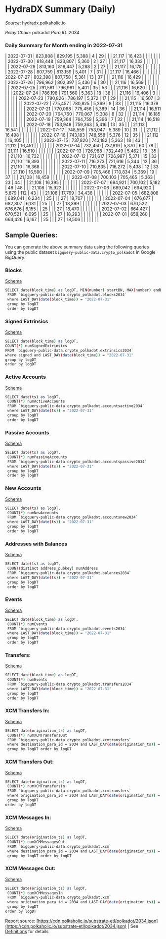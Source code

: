 # HydraDX Summary (Daily)

_Source_: [hydradx.polkaholic.io](https://hydradx.polkaholic.io)

*Relay Chain*: polkadot
*Para ID*: 2034



### Daily Summary for Month ending in 2022-07-31


| 2022-07-31 | 823,808 | 829,195 | 5,388 | 4 | 29 |  |  | 21,117 | 16,423 |   |   |   |  |  |  |
| 2022-07-30 | 818,448 | 823,807 | 5,360 | 2 | 27 |  |  | 21,117 | 16,332 |   |   |   |  |  |  |
| 2022-07-29 | 813,160 | 818,447 | 5,288 | 2 | 27 |  |  | 21,117 | 16,178 |   |   |   |  |  |  |
| 2022-07-28 | 807,759 | 813,159 | 5,401 | 7 | 31 |  |  | 21,117 | 16,466 |   |   |   |  |  |  |
| 2022-07-27 | 802,398 | 807,758 | 5,361 | 13 | 37 |  |  | 21,116 | 16,429 |   |   |   |  |  |  |
| 2022-07-26 | 796,962 | 802,397 | 5,436 | 6 | 30 |  |  | 21,116 | 16,569 |   |   |   |  |  |  |
| 2022-07-25 | 791,561 | 796,961 | 5,401 | 35 | 53 |  |  | 21,116 | 16,620 |   |   |   |  |  |  |
| 2022-07-24 | 786,198 | 791,560 | 5,363 | 18 | 38 |  |  | 21,116 | 16,406 | 3  |   |   |  |  |  |
| 2022-07-23 | 780,826 | 786,197 | 5,372 | 17 | 29 |  |  | 21,115 | 16,507 | 3  |   |   |  |  |  |
| 2022-07-22 | 775,457 | 780,825 | 5,369 | 8 | 33 |  |  | 21,115 | 16,379 |   |   |   |  |  |  |
| 2022-07-21 | 770,068 | 775,456 | 5,389 | 14 | 36 |  |  | 21,114 | 16,511 |   |   |   |  |  |  |
| 2022-07-20 | 764,760 | 770,067 | 5,308 | 8 | 32 |  |  | 21,114 | 16,185 |   |   |   |  |  |  |
| 2022-07-19 | 759,364 | 764,759 | 5,396 | 7 | 32 |  |  | 21,114 | 16,518 |   |   |   |  |  |  |
| 2022-07-18 | 753,948 | 759,363 | 5,416 | 13 | 35 |  |  | 21,113 | 16,541 |   |   |   |  |  |  |
| 2022-07-17 | 748,559 | 753,947 | 5,389 | 10 | 31 |  |  | 21,112 | 16,498 |   |   |   |  |  |  |
| 2022-07-16 | 743,183 | 748,558 | 5,376 | 12 | 35 |  |  | 21,112 | 16,405 |   |   |   |  |  |  |
| 2022-07-15 | 737,820 | 743,182 | 5,363 | 18 | 43 |  |  | 21,112 | 16,451 |   |   |   |  |  |  |
| 2022-07-14 | 732,450 | 737,819 | 5,370 | 60 | 78 |  |  | 21,111 | 16,510 |   |   |   |  |  |  |
| 2022-07-13 | 726,988 | 732,449 | 5,462 | 13 | 35 |  |  | 21,110 | 16,732 |   |   |   |  |  |  |
| 2022-07-12 | 721,617 | 726,987 | 5,371 | 15 | 33 |  |  | 21,110 | 16,393 |   |   |   |  |  |  |
| 2022-07-11 | 716,273 | 721,616 | 5,344 | 12 | 36 |  |  | 21,110 | 16,368 |   |   |   |  |  |  |
| 2022-07-10 | 710,835 | 716,272 | 5,438 | 12 | 33 |  |  | 21,110 | 16,590 |   |   |   |  |  |  |
| 2022-07-09 | 705,466 | 710,834 | 5,369 | 19 | 37 |  |  | 21,108 | 16,459 |   |   |   |  |  |  |
| 2022-07-08 | 700,103 | 705,465 | 5,363 | 23 | 44 |  |  | 21,108 | 16,395 |   |   |   |  |  |  |
| 2022-07-07 | 694,921 | 700,102 | 5,182 | 48 | 48 |  |  | 21,108 | 15,923 |   |   |   |  |  |  |
| 2022-07-06 | 689,042 | 694,920 | 5,879 | 112 | 43 |  |  | 21,108 | 17,769 | 34,438  |   |   |  |  |  |
| 2022-07-05 | 682,808 | 689,041 | 6,234 |  | 25 |  |  | 27 | 18,707 |   |   |   |  |  |  |
| 2022-07-04 | 676,677 | 682,807 | 6,131 |  | 25 |  |  | 27 | 18,399 |   |   |   |  |  |  |
| 2022-07-03 | 670,522 | 676,676 | 6,155 |  | 25 |  |  | 27 | 18,470 |   |   |   |  |  |  |
| 2022-07-02 | 664,427 | 670,521 | 6,095 |  | 25 |  |  | 27 | 18,293 |   |   |   |  |  |  |
| 2022-07-01 | 658,260 | 664,426 | 6,167 |  | 25 |  |  | 27 | 18,506 |   |   |   |  |  |  |

## Sample Queries:
You can generate the above summary data using the following queries using the public dataset `bigquery-public-data.crypto_polkadot` in Google BigQuery:


### Blocks 

[Schema](https://github.com/colorfulnotion/substrate-etl/blob/main/schema/blocks.json)

```bash
SELECT date(block_time) as logDT, MIN(number) startBN, MAX(number) endBN, COUNT(*) numBlocks 
 FROM `bigquery-public-data.crypto_polkadot.blocks2034`  
 where LAST_DAY(date(block_time)) = "2022-07-31" 
 group by logDT 
 order by logDT
```

### Signed Extrinsics 

[Schema](https://github.com/colorfulnotion/substrate-etl/blob/main/schema/extrinsics.json)

```bash
SELECT date(block_time) as logDT, 
COUNT(*) numSignedExtrinsics 
FROM `bigquery-public-data.crypto_polkadot.extrinsics2034`  
where signed and LAST_DAY(date(block_time)) = "2022-07-31" 
group by logDT 
order by logDT
```

### Active Accounts 

[Schema](https://github.com/colorfulnotion/substrate-etl/blob/main/schema/accountsactive.json)

```bash
SELECT date(ts) as logDT, 
 COUNT(*) numActiveAccounts 
 FROM `bigquery-public-data.crypto_polkadot.accountsactive2034` 
 where LAST_DAY(date(ts)) = "2022-07-31" 
 group by logDT 
 order by logDT
```

### Passive Accounts 

[Schema](https://github.com/colorfulnotion/substrate-etl/blob/main/schema/accountspassive.json)

```bash
SELECT date(ts) as logDT, 
 COUNT(*) numPassiveAccounts 
 FROM `bigquery-public-data.crypto_polkadot.accountspassive2034` 
 where LAST_DAY(date(ts)) = "2022-07-31" 
 group by logDT 
 order by logDT
```

### New Accounts 

[Schema](https://github.com/colorfulnotion/substrate-etl/blob/main/schema/accountsnew.json)

```bash
SELECT date(ts) as logDT, 
 COUNT(*) numNewAccounts 
 FROM `bigquery-public-data.crypto_polkadot.accountsnew2034` 
 where LAST_DAY(date(ts)) = "2022-07-31" 
 group by logDT
 order by logDT
```

### Addresses with Balances 

[Schema](https://github.com/colorfulnotion/substrate-etl/blob/main/schema/balances.json)

```bash
SELECT date(ts) as logDT,
 COUNT(distinct address_pubkey) numAddress 
 FROM `bigquery-public-data.crypto_polkadot.balances2034` 
 where LAST_DAY(date(ts)) = "2022-07-31" 
 group by logDT 
 order by logDT
```

### Events 

[Schema](https://github.com/colorfulnotion/substrate-etl/blob/main/schema/events.json)

```bash
SELECT date(block_time) as logDT, 
 COUNT(*) numEvents 
 FROM `bigquery-public-data.crypto_polkadot.events2034` 
 where LAST_DAY(date(block_time)) = "2022-07-31" 
 group by logDT 
 order by logDT
```

### Transfers:

[Schema](https://github.com/colorfulnotion/substrate-etl/blob/main/schema/transfers.json)

```bash
SELECT date(block_time) as logDT, 
 COUNT(*) numEvents 
 FROM `bigquery-public-data.crypto_polkadot.transfers2034` 
 where LAST_DAY(date(block_time)) = "2022-07-31" 
 group by logDT 
 order by logDT
```

### XCM Transfers In: 

[Schema](https://github.com/colorfulnotion/substrate-etl/blob/main/schema/xcmtransfers.json)

```bash
SELECT date(origination_ts) as logDT, 
 COUNT(*) numXCMTransfersOut 
 FROM `bigquery-public-data.crypto_polkadot.xcmtransfers` 
 where destination_para_id = 2034 and LAST_DAY(date(origination_ts)) = "2022-07-31" 
 group by logDT order by logDT
```

### XCM Transfers Out: 

[Schema](https://github.com/colorfulnotion/substrate-etl/blob/main/schema/xcmtransfers.json)

```bash
SELECT date(origination_ts) as logDT, 
 COUNT(*) numXCMTransfersIn 
 FROM `bigquery-public-data.crypto_polkadot.xcmtransfers` 
 where origination_para_id = 2034 and LAST_DAY(date(origination_ts)) = "2022-07-31" 
 group by logDT 
order by logDT
```

### XCM Messages In: 

[Schema](https://github.com/colorfulnotion/substrate-etl/blob/main/schema/xcm.json)

```bash
SELECT date(origination_ts) as logDT, 
 COUNT(*) numXCMMessagesOut 
 FROM `bigquery-public-data.crypto_polkadot.xcm` 
 where destination_para_id = 2034 and LAST_DAY(date(origination_ts)) = "2022-07-31" 
 group by logDT order by logDT
```

### XCM Messages Out: 

[Schema](https://github.com/colorfulnotion/substrate-etl/blob/main/schema/xcm.json)

```bash
SELECT date(origination_ts) as logDT, 
 COUNT(*) numXCMMessagesIn 
 FROM `bigquery-public-data.crypto_polkadot.xcm` 
 where origination_para_id = 2034 and LAST_DAY(date(origination_ts)) = "2022-07-31" 
 group by logDT 
order by logDT
```


Report source: [https://cdn.polkaholic.io/substrate-etl/polkadot/2034.json](https://cdn.polkaholic.io/substrate-etl/polkadot/2034.json) | See [Definitions](/DEFINITIONS.md) for details
